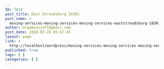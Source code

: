 ```yaml
---
ID: 7614
post_title: East Stroudsburg 18301
post_name: >
  moving-services-moving-services-moving-services-eaststroudsburg-18301
author: mrgabonijeff@gmail.com
post_date: 2018-03-28 01:47:45
layout: page
link: >
  http://localhost/wordpress/moving-services-moving-services-moving-services-eaststroudsburg-18301/
published: true
tags: [ ]
categories: [ ]
---
```

